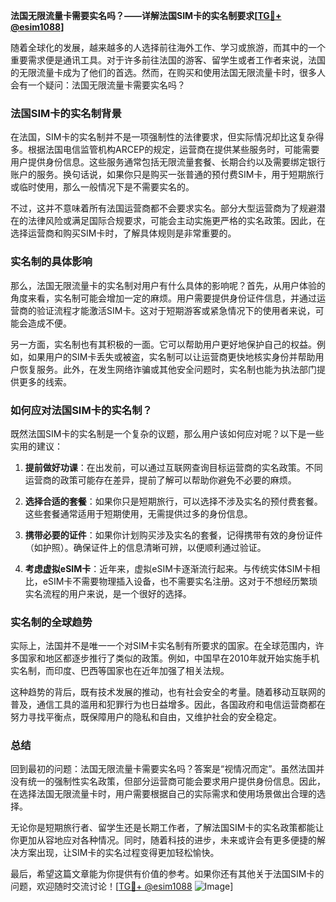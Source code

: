 **法国无限流量卡需要实名吗？——详解法国SIM卡的实名制要求[[TG💪+ @esim1088](https://t.me/s/esim1088)]**

随着全球化的发展，越来越多的人选择前往海外工作、学习或旅游，而其中的一个重要需求便是通讯工具。对于许多前往法国的游客、留学生或者工作者来说，法国的无限流量卡成为了他们的首选。然而，在购买和使用法国无限流量卡时，很多人会有一个疑问：法国无限流量卡需要实名吗？

### 法国SIM卡的实名制背景

在法国，SIM卡的实名制并不是一项强制性的法律要求，但实际情况却比这复杂得多。根据法国电信监管机构ARCEP的规定，运营商在提供某些服务时，可能需要用户提供身份信息。这些服务通常包括无限流量套餐、长期合约以及需要绑定银行账户的服务。换句话说，如果你只是购买一张普通的预付费SIM卡，用于短期旅行或临时使用，那么一般情况下是不需要实名的。

不过，这并不意味着所有法国运营商都不会要求实名。部分大型运营商为了规避潜在的法律风险或满足国际合规要求，可能会主动实施更严格的实名政策。因此，在选择运营商和购买SIM卡时，了解具体规则是非常重要的。

### 实名制的具体影响

那么，法国无限流量卡的实名制对用户有什么具体的影响呢？首先，从用户体验的角度来看，实名制可能会增加一定的麻烦。用户需要提供身份证件信息，并通过运营商的验证流程才能激活SIM卡。这对于短期游客或紧急情况下的使用者来说，可能会造成不便。

另一方面，实名制也有其积极的一面。它可以帮助用户更好地保护自己的权益。例如，如果用户的SIM卡丢失或被盗，实名制可以让运营商更快地核实身份并帮助用户恢复服务。此外，在发生网络诈骗或其他安全问题时，实名制也能为执法部门提供更多的线索。

### 如何应对法国SIM卡的实名制？

既然法国SIM卡的实名制是一个复杂的议题，那么用户该如何应对呢？以下是一些实用的建议：

1. **提前做好功课**：在出发前，可以通过互联网查询目标运营商的实名政策。不同运营商的政策可能存在差异，提前了解可以帮助你避免不必要的麻烦。

2. **选择合适的套餐**：如果你只是短期旅行，可以选择不涉及实名的预付费套餐。这些套餐通常适用于短期使用，无需提供过多的身份信息。

3. **携带必要的证件**：如果你计划购买涉及实名的套餐，记得携带有效的身份证件（如护照）。确保证件上的信息清晰可辨，以便顺利通过验证。

4. **考虑虚拟eSIM卡**：近年来，虚拟eSIM卡逐渐流行起来。与传统实体SIM卡相比，eSIM卡不需要物理插入设备，也不需要实名注册。这对于不想经历繁琐实名流程的用户来说，是一个很好的选择。

### 实名制的全球趋势

实际上，法国并不是唯一一个对SIM卡实名制有所要求的国家。在全球范围内，许多国家和地区都逐步推行了类似的政策。例如，中国早在2010年就开始实施手机实名制，而印度、巴西等国家也在近年加强了相关法规。

这种趋势的背后，既有技术发展的推动，也有社会安全的考量。随着移动互联网的普及，通信工具的滥用和犯罪行为也日益增多。因此，各国政府和电信运营商都在努力寻找平衡点，既保障用户的隐私和自由，又维护社会的安全稳定。

### 总结

回到最初的问题：法国无限流量卡需要实名吗？答案是“视情况而定”。虽然法国并没有统一的强制性实名政策，但部分运营商可能会要求用户提供身份信息。因此，在选择法国无限流量卡时，用户需要根据自己的实际需求和使用场景做出合理的选择。

无论你是短期旅行者、留学生还是长期工作者，了解法国SIM卡的实名政策都能让你更加从容地应对各种情况。同时，随着科技的进步，未来或许会有更多便捷的解决方案出现，让SIM卡的实名过程变得更加轻松愉快。

最后，希望这篇文章能为你提供有价值的参考。如果你还有其他关于法国SIM卡的问题，欢迎随时交流讨论！[[TG💪+ @esim1088](https://t.me/s/esim1088) ![Image](https://i.postimg.cc/4NQfJmqS/Snipaste-2025-05-13-00-14-12.png)]